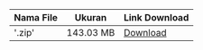 | Nama File | Ukuran | Link Download |
| --------- | ------ | ------------- |
| '.zip' | 143.03 MB | [Download](#) |
